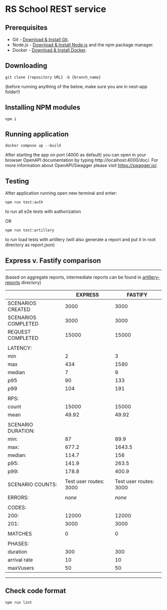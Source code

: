 # RS School REST service

## Prerequisites

- Git - [Download & Install Git](https://git-scm.com/downloads).
- Node.js - [Download & Install Node.js](https://nodejs.org/en/download/) and the npm package manager.
- Docker - [Download & Install Docker](https://docs.docker.com/engine/install/).

## Downloading

```
git clone {repository URL} -b {branch_name}
```

(before running anything of the below, make sure you are in nest-app folder!)

## Installing NPM modules

```
npm i
```

## Running application

```
docker compose up --build
```

After starting the app on port (4000 as default) you can open
in your browser OpenAPI documentation by typing http://localhost:4000/doc/.
For more information about OpenAPI/Swagger please visit https://swagger.io/.

## Testing

After application running open new terminal and enter:
```
npm run test:auth
```
to run all e2e tests with authorization

OR

```
npm run test:artillery
```
to run load tests with artillery (will also generate a report and put it in root directory as report.json)

## Express v. Fastify comparison

---
(based on aggregate reports, intermediate reports can be found in [artillery-reports](artillery-reports) directory)

|    	                    | EXPRESS                 |   FASTIFY               |
|--------------------------	|-------------------------|-------------------------|
| SCENARIOS CREATED         | 3000                    | 3000                    |         
| SCENARIOS COMPLETED       | 3000                    | 3000                    |
| REQUEST COMPLETED         | 15000                   | 15000                   |
|                           |                         |                         |
| LATENCY:                  |                         |                         |
|      min                  | 2                       | 3                       |
|      max                  | 434                     | 1580                    |
|      median               | 7                       | 9                       |
|      p95                  | 90                      | 133                     |
|      p99                  | 104                     | 191                     |
|                           |                         |                         |
| RPS:                      |                         |                         |                            
|      count                | 15000                   | 15000                   |
|      mean                 | 49.92                   | 49.92                   |
|                       	|                         |                         |
| SCENARIO DURATION: 	    |                         |                         |
|      min:                 | 87                      | 89.9                    |
|      max:                 | 677.2                   | 1643.5                  |
|      median:              | 114.7                   | 156                     |
|      p95:                 | 141.9                   | 263.5                   |
|      p99:                 | 178.8                   | 400.9                   |
|                           |                         |                         |
| SCENARIO COUNTS:      	| Test user routes: 3000  | Test user routes: 3000  |
|                           |                         |                         |  
| ERRORS:                   | _none_                  | _none_                  |
|                           |                         |                         |
| CODES:                    |                         |                         |
|      200:                 | 12000                   | 12000                   |                	
|      201:                 | 3000                    | 3000                    |                   	
|                           |                         |                         |
| MATCHES                   | 0                       | 0                       |
|                           |                         |                         |
| PHASES:                   |                         |                         |
|       duration            | 300                     | 300                     |
|       arrival rate        | 10                      | 10                      |
|       maxVusers           | 50                      | 50                      |
---

## Check code format

```
npm run lint
```
